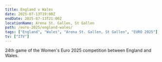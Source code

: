 ```yaml
---
title: England v Wales
date: 2025-07-13T19:00Z
endDate: 2025-07-13T21:00Z
locationName: Arena St. Gallen, St Gallen
path: /euro-2025/england-wales/
tags: ["England", "Wales", "Arena St. Gallen, St Gallen", "EURO 2025"]
tv: ["ITV"]
---
```

24th game of the Women's Euro 2025 competition between England and Wales. 